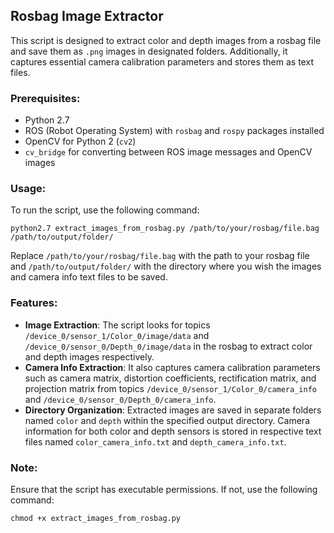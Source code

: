 ## Rosbag Image Extractor

This script is designed to extract color and depth images from a rosbag file and save them as `.png` images in designated folders. Additionally, it captures essential camera calibration parameters and stores them as text files.

### Prerequisites:

- Python 2.7
- ROS (Robot Operating System) with `rosbag` and `rospy` packages installed
- OpenCV for Python 2 (`cv2`)
- `cv_bridge` for converting between ROS image messages and OpenCV images

### Usage:

To run the script, use the following command:

```
python2.7 extract_images_from_rosbag.py /path/to/your/rosbag/file.bag /path/to/output/folder/
```

Replace `/path/to/your/rosbag/file.bag` with the path to your rosbag file and `/path/to/output/folder/` with the directory where you wish the images and camera info text files to be saved.

### Features:

- **Image Extraction**: The script looks for topics `/device_0/sensor_1/Color_0/image/data` and `/device_0/sensor_0/Depth_0/image/data` in the rosbag to extract color and depth images respectively.
- **Camera Info Extraction**: It also captures camera calibration parameters such as camera matrix, distortion coefficients, rectification matrix, and projection matrix from topics `/device_0/sensor_1/Color_0/camera_info` and `/device_0/sensor_0/Depth_0/camera_info`.
- **Directory Organization**: Extracted images are saved in separate folders named `color` and `depth` within the specified output directory. Camera information for both color and depth sensors is stored in respective text files named `color_camera_info.txt` and `depth_camera_info.txt`.

### Note:

Ensure that the script has executable permissions. If not, use the following command:

```
chmod +x extract_images_from_rosbag.py
```

